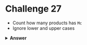 # Challenge 27
- Count how many products has `Mc`
- Ignore lower and upper cases

<details>
  <summary><strong>Answer</strong></summary>

  ```js
  db.produtos
    .countDocuments({ nome: { $regex: /Mc/i } });
  ```
</details>